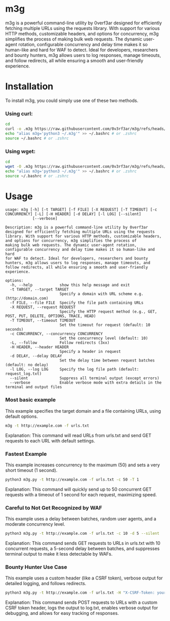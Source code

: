 # m3g

m3g is a powerful command-line utility by 0verf3ar designed for efficiently fetching multiple URLs using the requests library. With support for various HTTP methods, customizable headers, and options for concurrency, m3g simplifies the process of making bulk web requests. The dynamic user-agent rotation, configurable concurrency and delay time makes it so human-like and hard for WAF to detect. Ideal for developers, researchers and bounty hunters, m3g allows users to log responses, manage timeouts, and follow redirects, all while ensuring a smooth and user-friendly experience.

# Installation

To install m3g, you could simply use one of these two methods.
### Using curl:
```bash
cd
curl -o .m3g https://raw.githubusercontent.com/0v3rf3ar/m3g/refs/heads/main/m3g
echo "alias m3g='python3 ~/.m3g'" >> ~/.bashrc # or .zshrc
source ~/.bashrc # or .zshrc
```
### Using wget:
```bash
cd
wget -O .m3g https://raw.githubusercontent.com/0v3rf3ar/m3g/refs/heads/main/m3g
echo "alias m3g='python3 ~/.m3g'" >> ~/.bashrc # or .zshrc
source ~/.bashrc # or .zshrc
```
# Usage
```
usage: m3g [-h] [-t TARGET] [-f FILE] [-X REQUEST] [-T TIMEOUT] [-c CONCURRENCY] [-L] [-H HEADER] [-d DELAY] [-l LOG] [--silent]
            [--verbose]

Description: m3g is a powerful command-line utility by 0verf3ar designed for efficiently fetching multiple URLs using the requests
library. With support for various HTTP methods, customizable headers, and options for concurrency, m3g simplifies the process of
making bulk web requests. The dynamic user-agent rotation, configurable concurrency and delay time makes it so human-like and hard
for WAF to detect. Ideal for developers, researchers and bounty hunters, m3g allows users to log responses, manage timeouts, and
follow redirects, all while ensuring a smooth and user-friendly experience.

options:
  -h, --help            show this help message and exit
  -t TARGET, --target TARGET
                        Specify a domain with URL scheme e.g.(http://domain.com)
  -f FILE, --file FILE  Specify the file path containing URLs
  -X REQUEST, --request REQUEST
                        Specify the HTTP request method (e.g., GET, POST, PUT, DELETE, OPTIONS, TRACE, HEAD)
  -T TIMEOUT, --timeout TIMEOUT
                        Set the timeout for request (default: 10 seconds)
  -c CONCURRENCY, --concurrency CONCURRENCY
                        Set the concurrency level (default: 10)
  -L, --follow          Follow redirects (3xx)
  -H HEADER, --header HEADER
                        Specify a header in request
  -d DELAY, --delay DELAY
                        Set the delay time between request batches (default: no delay)
  -l LOG, --log LOG     Specify the log file path (default: request_log.txt)
  --silent              Suppress all terminal output (except errors)
  --verbose             Enable verbose mode with extra details in the terminal and output files
```
### Most basic example
This example specifies the target domain and a file containing URLs, using default options.
```bash
m3g -t http://example.com -f urls.txt
```
Explanation: This command will read URLs from urls.txt and send GET requests to each URL with default settings.

### Fastest Example
This example increases concurrency to the maximum (50) and sets a very short timeout (1 second).
```bash
python3 m3g.py -t http://example.com -f urls.txt -c 50 -T 1
```
Explanation: This command will quickly send up to 50 concurrent GET requests with a timeout of 1 second for each request, maximizing speed.

### Careful to Not Get Recognized by WAF
This example uses a delay between batches, random user agents, and a moderate concurrency level.
```bash
python3 m3g.py -t http://example.com -f urls.txt -c 10 -d 5 --silent
```
Explanation: This command sends GET requests to URLs in urls.txt with 10 concurrent requests, a 5-second delay between batches, and suppresses terminal output to make it less detectable by WAFs.

### Bounty Hunter Use Case
This example uses a custom header (like a CSRF token), verbose output for detailed logging, and follows redirects.
```bash
python3 m3g.py -t http://example.com -f urls.txt -H "X-CSRF-Token: your_csrf_token" -L -l log.txt -L --verbose -X POST
```
Explanation: This command sends POST requests to URLs with a custom CSRF token header, logs the output to log.txt, enables verbose output for debugging, and allows for easy tracking of responses.
